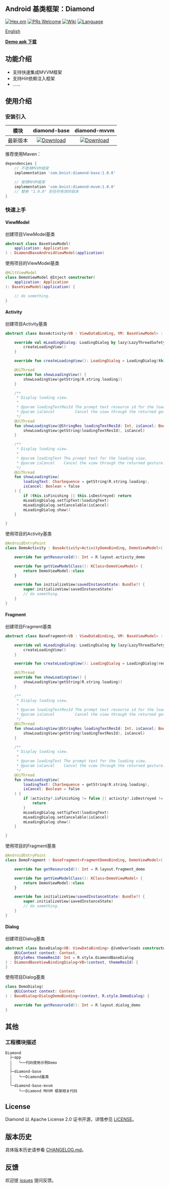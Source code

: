 Android 基类框架：Diamond
---

[![Hex.pm](https://img.shields.io/hexpm/l/plug.svg)](https://www.apache.org/licenses/LICENSE-2.0)
[![PRs Welcome](https://img.shields.io/badge/PRs-welcome-brightgreen.svg)](https://github.com/BBigTree/Diamond/pulls)
[![Wiki](https://img.shields.io/badge/Wiki-open-green)](https://github.com/BBigTree/Diamond/wiki)
[![Language](https://img.shields.io/badge/Language-Kotlin-green)](https://kotlinlang.org/)


[English](./README.md)

[**Demo apk 下载**](./demo/diamond-demo-0.0.1-alpha.apk)

## 功能介绍

- 支持快速集成MVVM框架
- 支持Hilt依赖注入框架
- ......

## 使用介绍

### 安装引入

|   模块   |                         diamond-base                         |                         diamond-mvvm                         |
| :------: | :----------------------------------------------------------: | :----------------------------------------------------------: |
| 最新版本 | [![Download](https://img.shields.io/maven-central/v/com.bnist/diamond-base.svg)](https://central.sonatype.com/artifact/com.bnist/diamond-base) | [![Download](https://img.shields.io/maven-central/v/com.bnist/diamond-mvvm.svg)](https://central.sonatype.com/artifact/com.bnist/diamond-mvvm) |

推荐使用Maven：

```groovy
dependencies {
    // 不使用MVVM框架
    implementation 'com.bnist:diamond-base:1.0.0'

    // 使用MVVM框架
    implementation 'com.bnist:diamond-mvvm:1.0.0'
    // 替换 "1.0.0" 到任何有效的版本
}
```

### 快速上手

#### ViewModel

创建项目ViewModel基类

```kotlin
abstract class BaseViewModel(
    application: Application
) : DiamondBaseAndroidViewModel(application)
```

使用项目的ViewModel基类

```kotlin
@HiltViewModel
class DemoViewModel @Inject constructor(
    application: Application
): BaseViewModel(application) {

    // do something.
}
```

#### Activity

创建项目Activity基类

```kotlin
abstract class BaseActivity<VB : ViewDataBinding, VM: BaseViewModel> : DiamondBaseViewModelActivity<VB, VM>() {

    override val mLoadingDialog: LoadingDialog by lazy(LazyThreadSafetyMode.NONE) {
        createLoadingView()
    }

    override fun createLoadingView(): LoadingDialog = LoadingDialog(this)

    @UiThread
    override fun showLoadingView() {
        showLoadingView(getString(R.string.loading))
    }

    /**
     * Display loading view.
     *
     * @param loadingTextResId The prompt text resource id for the loading view.
     * @param isCancel         Cancel the view through the returned gesture.
     */
    @UiThread
    fun showLoadingView(@StringRes loadingTextResId: Int, isCancel: Boolean = false) {
        showLoadingView(getString(loadingTextResId), isCancel)
    }

    /**
     * Display loading view.
     *
     * @param loadingText The prompt text for the loading view.
     * @param isCancel    Cancel the view through the returned gesture.
     */
    @UiThread
    fun showLoadingView(
        loadingText: CharSequence = getString(R.string.loading),
        isCancel: Boolean = false
    ) {
        if (this.isFinishing || this.isDestroyed) return
        mLoadingDialog.setTipText(loadingText)
        mLoadingDialog.setCancelable(isCancel)
        mLoadingDialog.show()
    }

}
```

使用项目的Activity基类

```kotlin
@AndroidEntryPoint
class DemoActivity : BaseActivity<ActivityDemoBinding, DemoViewModel>() {

    override fun getResourceId(): Int = R.layout.activity_demo

    override fun getViewModelClass(): KClass<DemoViewModel> {
        return DemoViewModel::class
    }

    override fun initializeView(savedInstanceState: Bundle?) {
        super.initializeView(savedInstanceState)
        // do something.
    }
}
```

#### Fragment

创建项目Fragment基类

```kotlin
abstract class BaseFragment<VB : ViewDataBinding, VM: BaseViewModel> : DiamondBaseViewModelFragment<VB, VM>() {

    override val mLoadingDialog: LoadingDialog by lazy(LazyThreadSafetyMode.NONE) {
        createLoadingView()
    }

    override fun createLoadingView(): LoadingDialog = LoadingDialog(requireContext())

    @UiThread
    override fun showLoadingView() {
        showLoadingView(getString(R.string.loading))
    }

    /**
     * Display loading view.
     *
     * @param loadingTextResId The prompt text resource id for the loading view.
     * @param isCancel         Cancel the view through the returned gesture.
     */
    @UiThread
    fun showLoadingView(@StringRes loadingTextResId: Int, isCancel: Boolean = false) {
        showLoadingView(getString(loadingTextResId), isCancel)
    }

    /**
     * Display loading view.
     *
     * @param loadingText The prompt text for the loading view.
     * @param isCancel    Cancel the view through the returned gesture.
     */
    @UiThread
    fun showLoadingView(
        loadingText: CharSequence = getString(R.string.loading),
        isCancel: Boolean = false
    ) {
        if (activity?.isFinishing != false || activity?.isDestroyed != false) {
            return
        }
        mLoadingDialog.setTipText(loadingText)
        mLoadingDialog.setCancelable(isCancel)
        mLoadingDialog.show()
    }

}
```

使用项目的Fragment基类

```kotlin
@AndroidEntryPoint
class DemoFragment : BaseFragment<FragmentDemoBinding, DemoViewModel>() {

    override fun getResourceId(): Int = R.layout.fragment_demo

    override fun getViewModelClass(): KClass<DemoViewModel> {
        return DemoViewModel::class
    }

    override fun initializeView(savedInstanceState: Bundle?) {
        super.initializeView(savedInstanceState)
        // do something.
    }
}
```

#### Dialog

创建项目Dialog基类

```kotlin
abstract class BaseDialog<VB: ViewDataBinding> @JvmOverloads constructor(
    @UiContext context: Context,
    @StyleRes themeResId: Int = R.style.DiamondBaseDialog
) : DiamondBaseViewBindingDialog<VB>(context, themeResId) {
}
```

使用项目Dialog基类

```kotlin
class DemoDialog(
    @UiContext context: Context
) : BaseDialog<DialogDemoBinding>(context, R.style.DemoDialog) {

    override fun getResourceId(): Int = R.layout.dialog_demo
}
```

## 其他

### 工程模块描述

```
Diamond
  ├─app
  │   └──代码使用示例Demo
  │
  ├─diamond-base
  │   └──Diamond基类
  │
  └─diamond-base-mvvm
      └──Diamond MVVM 框架相关代码
```

## License

Diamond 以 Apache License 2.0 证书开源，详情参见 [LICENSE](./LICENSE)。

## 版本历史

具体版本历史请参看 [CHANGELOG.md](./CHANGELOG.md)。

## 反馈

欢迎提 [issues](https://github.com/BBigTree/Diamond/issues) 提问反馈。
